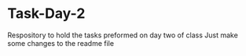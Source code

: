 # Task-Day-2
Respository to hold the tasks preformed on day two of class
Just make some changes to the readme file
